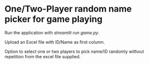# One/Two-Player random name picker for game playing

Run the application with *streamlit run game.py*.

Upload an Excel file with ID/Name as first column.

Option to select one or two players to pick name/ID randomly without repetition from the excel file supplied.


